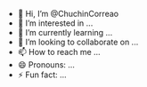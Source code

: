 
- 👋 Hi, I’m @ChuchinCorreao
- 👀 I’m interested in ...
- 🌱 I’m currently learning ...
- 💞️ I’m looking to collaborate on ...
- 📫 How to reach me ...
- 😄 Pronouns: ...
- ⚡ Fun fact: ...

<!---
ChuchinCorreao/ChuchinCorreao is a ✨ special ✨ repository because its `README.md` (this file) appears on your GitHub profile.
You can click the Preview link to take a look at your changes.
--->

